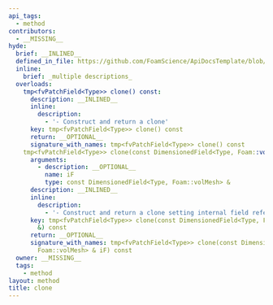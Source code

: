 ```yaml
---
api_tags:
  - method
contributors:
  - __MISSING__
hyde:
  brief: __INLINED__
  defined_in_file: https://github.com/FoamScience/ApiDocsTemplate/blob/main/code/lib1/sampleBC/sampleBCFvPatchField.H
  inline:
    brief: _multiple descriptions_
  overloads:
    tmp<fvPatchField<Type>> clone() const:
      description: __INLINED__
      inline:
        description:
          - '- Construct and return a clone'
      key: tmp<fvPatchField<Type>> clone() const
      return: __OPTIONAL__
      signature_with_names: tmp<fvPatchField<Type>> clone() const
    tmp<fvPatchField<Type>> clone(const DimensionedField<Type, Foam::volMesh> &) const:
      arguments:
        - description: __OPTIONAL__
          name: iF
          type: const DimensionedField<Type, Foam::volMesh> &
      description: __INLINED__
      inline:
        description:
          - '- Construct and return a clone setting internal field reference'
      key: tmp<fvPatchField<Type>> clone(const DimensionedField<Type, Foam::volMesh>
        &) const
      return: __OPTIONAL__
      signature_with_names: tmp<fvPatchField<Type>> clone(const DimensionedField<Type,
        Foam::volMesh> & iF) const
  owner: __MISSING__
  tags:
    - method
layout: method
title: clone
---
```

